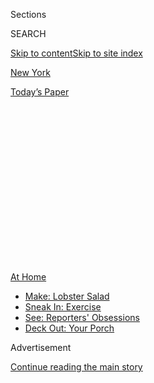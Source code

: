 <div id="app">

<div>

<div>

<div>

<div class="NYTAppHideMasthead css-1q2w90k e1suatyy0">

<div class="section css-ui9rw0 e1suatyy2">

<div class="css-eph4ug er09x8g0">

<div class="css-6n7j50">

</div>

<span class="css-1dv1kvn">Sections</span>

<div class="css-10488qs">

<span class="css-1dv1kvn">SEARCH</span>

</div>

[Skip to content](#site-content)[Skip to site index](#site-index)

</div>

<div id="masthead-section-label" class="css-1wr3we4 eaxe0e00">

[New
York](https://www.nytimes3xbfgragh.onion/section/nyregion)

</div>

<div class="css-10698na e1huz5gh0">

</div>

</div>

<div id="masthead-bar-one" class="section hasLinks css-15hmgas e1csuq9d3">

<div class="css-uqyvli e1csuq9d0">

</div>

<div class="css-1uqjmks e1csuq9d1">

</div>

<div class="css-9e9ivx">

[](https://myaccount.nytimes3xbfgragh.onion/auth/login?response_type=cookie&client_id=vi)

</div>

<div class="css-1bvtpon e1csuq9d2">

[Today’s
Paper](https://www.nytimes3xbfgragh.onion/section/todayspaper)

</div>

</div>

</div>

</div>

<div data-aria-hidden="false">

<div id="site-content" data-role="main">

<div>

<div class="css-1aor85t" style="opacity:0.000000001;z-index:-1;visibility:hidden">

<div class="css-1hqnpie">

<div class="css-epjblv">

<span class="css-17xtcya">[New
York](/section/nyregion)</span><span class="css-x15j1o">|</span><span class="css-fwqvlz">Final
Meals at Closing Restaurants: ‘I Will Dream of Those
Dumplings’</span>

</div>

<div class="css-k008qs">

<div class="css-1iwv8en">

<span class="css-18z7m18"></span>

<div>

</div>

</div>

<span class="css-1n6z4y">https://nyti.ms/3iZXO8r</span>

<div class="css-1705lsu">

<div class="css-4xjgmj">

<div class="css-4skfbu" data-role="toolbar" data-aria-label="Social Media Share buttons, Save button, and Comments Panel with current comment count" data-testid="share-tools">

  - 
  - 
  - 
  - 
    
    <div class="css-6n7j50">
    
    </div>

  - 
  - 

</div>

</div>

</div>

</div>

</div>

</div>

<div class="css-13pd83m">

<div id="NYT_TOP_BANNER_REGION">

<div>

<div id="maps-athome-menu" class="section css-l08pwh interactive-content interactive-size-medium">

<div class="css-17ih8de interactive-body">

<div class="at-home-nav__innerContainer">

<div class="at-home-nav__title">

[At
Home](https://www.nytimes3xbfgragh.onion/spotlight/at-home?action=click&pgtype=Article&state=default&region=TOP_BANNER&context=at_home_menu)

</div>

  - [Make: Lobster
    Salad](https://www.nytimes3xbfgragh.onion/2020/08/14/dining/lobster-salad-recipe.html?action=click&pgtype=Article&state=default&region=TOP_BANNER&context=at_home_menu)
  - [Sneak In:
    Exercise](https://www.nytimes3xbfgragh.onion/2020/08/15/at-home/coronavirus-at-home-quick-exercises.html?action=click&pgtype=Article&state=default&region=TOP_BANNER&context=at_home_menu)
  - [See: Reporters'
    Obsessions](https://www.nytimes3xbfgragh.onion/interactive/2020/at-home/even-more-reporters-editors-diaries-lists-recommendations.html?action=click&pgtype=Article&state=default&region=TOP_BANNER&context=at_home_menu)
  - [Deck Out: Your
    Porch](https://www.nytimes3xbfgragh.onion/2020/08/15/at-home/coronavirus-fall-patio-furniture.html?action=click&pgtype=Article&state=default&region=TOP_BANNER&context=at_home_menu)

</div>

</div>

</div>

</div>

</div>

</div>

<div id="top-wrapper" class="css-1sy8kpn">

<div id="top-slug" class="css-l9onyx">

Advertisement

</div>

[Continue reading the main
story](#after-top)

<div class="ad top-wrapper" style="text-align:center;height:100%;display:block;min-height:250px">

<div id="top" class="place-ad" data-position="top" data-size-key="top">

</div>

</div>

<div id="after-top">

</div>

</div>

<div>

<div id="sponsor-wrapper" class="css-1hyfx7x">

<div id="sponsor-slug" class="css-19vbshk">

Supported by

</div>

[Continue reading the main
story](#after-sponsor)

<div id="sponsor" class="ad sponsor-wrapper" style="text-align:center;height:100%;display:block">

</div>

<div id="after-sponsor">

</div>

</div>

<div class="css-186x18t">

</div>

<div class="css-1vkm6nb ehdk2mb0">

# Final Meals at Closing Restaurants: ‘I Will Dream of Those Dumplings’

</div>

New Yorkers, losing their favorite spots because of the pandemic, are
returning for one last burger, one more bowl of ramen.

<div class="css-79elbk" data-testid="photoviewer-wrapper">

<div class="css-z3e15g" data-testid="photoviewer-wrapper-hidden">

</div>

<div class="css-1a48zt4 ehw59r15" data-testid="photoviewer-children">

![<span class="css-16f3y1r e13ogyst0" data-aria-hidden="true">Maggie
Kennelly introduced her boyfriend, Tom Goodrich, to her father at Bar
Sardine, where she was a regular. The couple enjoyed a final meal there
recently.</span><span class="css-cnj6d5 e1z0qqy90" itemprop="copyrightHolder"><span class="css-1ly73wi e1tej78p0">Credit...</span><span><span>Hiroko
Masuike/The New York
Times</span></span></span>](https://static01.graylady3jvrrxbe.onion/images/2020/08/23/nyregion/23nyvirus-lastmeals1/21nyvirus-lastmeals-articleLarge.jpg?quality=75&auto=webp&disable=upscale)

</div>

</div>

<div class="css-18e8msd">

<div class="css-vp77d3 epjyd6m0">

<div class="css-1baulvz">

By <span class="css-1baulvz last-byline" itemprop="name">Alyson
Krueger</span>

</div>

</div>

  - Aug. 19,
    2020

  - 
    
    <div class="css-4xjgmj">
    
    <div class="css-d8bdto" data-role="toolbar" data-aria-label="Social Media Share buttons, Save button, and Comments Panel with current comment count" data-testid="share-tools">
    
      - 
      - 
      - 
      - 
        
        <div class="css-6n7j50">
        
        </div>
    
      - 
      - 
    
    </div>
    
    </div>

</div>

</div>

<div class="section meteredContent css-1r7ky0e" name="articleBody" itemprop="articleBody">

<div class="css-1fanzo5 StoryBodyCompanionColumn">

<div class="css-53u6y8">

[Bar Sardine](https://www.barsardinenyc.com/), a cozy bistro in
Manhattan’s West Village, has been Maggie Kennelly’s go-to spot since
she moved to New York three years ago. It’s where she introduced her
boyfriend to her father for the first time. It’s where she and her
friends always went for Sunday brunch, sitting at “the sunny booth” by
the large windows.

One day, while waiting for a table, she was able to take a peek at the
host’s tablet, where there were some notes about her in the reservation
system. “It said, ‘She’s very friendly, she likes hugs, her boyfriend
lives in Chicago, and she’s trying to get him to move,’” she recalled,
laughing. “I guess I’m a regular.”

Last week, Maggie Kennelly had her final meal at Bar Sardine. The
restaurant announced that it would be closing at the end of August.

</div>

</div>

<div class="css-1fanzo5 StoryBodyCompanionColumn">

<div class="css-53u6y8">

She ordered the usual: a Fedora burger and fries. One of the waiters
brought over Champagne to mark the occasion. For over two hours that
night, she and her boyfriend savored their last dinner at
Sardine.

</div>

</div>

<div class="css-79elbk" data-testid="photoviewer-wrapper">

<div class="css-z3e15g" data-testid="photoviewer-wrapper-hidden">

</div>

<div class="css-1a48zt4 ehw59r15" data-testid="photoviewer-children">

![<span class="css-cnj6d5 e1z0qqy90" itemprop="copyrightHolder"><span class="css-1ly73wi e1tej78p0">Credit...</span><span>Hiroko
Masuike/The New York
Times</span></span>](https://static01.graylady3jvrrxbe.onion/images/2020/08/23/nyregion/23nyvirus-lastmeals-02/21nyvirus-lastmeals-02-articleLarge.jpg?quality=75&auto=webp&disable=upscale)

</div>

</div>

<div class="css-1fanzo5 StoryBodyCompanionColumn">

<div class="css-53u6y8">

Ms. Kennelly is one of many New Yorkers saying goodbye to their favorite
restaurants, about [1,200 of which have
closed](https://comptroller.nyc.gov/newsroom/comptroller-stringer-proposes-save-main-street-initiative-for-small-businesses-fighting-for-survival/)
since March 1, according to a new report from the city. Many of these
places have been staples to New Yorkers for decades, like [La
Caridad 78](https://www.nytimes3xbfgragh.onion/2020/07/24/dining/la-caridad-78-closes.html),
the Cuban-Chinese diner on the Upper West Side, or [the Cupping Room
Cafe](https://www.instagram.com/p/CBlInSpjQW7/) in SoHo. Some shut down
for the pandemic and simply never opened again. Others re-emerged for a
short time over the summer, giving outdoor dining a shot — and a chance
for their most loyal customers to say goodbye — before throwing in the
towel.

And while the final meal is an occasion to cherish, it’s also just sad.

“It’s very morbid,” said Gabi Levy, about the final days of [Bali
Kitchen](https://www.balikitchennyc.com/), an Indonesian restaurant in
the East Village that will close for good at the end of
August.

</div>

</div>

<div class="css-79elbk" data-testid="photoviewer-wrapper">

<div class="css-z3e15g" data-testid="photoviewer-wrapper-hidden">

</div>

<div class="css-1a48zt4 ehw59r15" data-testid="photoviewer-children">

<div class="css-1xdhyk6 erfvjey0">

<span class="css-1ly73wi e1tej78p0">Image</span>

<div class="css-zjzyr8">

<div data-testid="lazyimage-container" style="height:257.77777777777777px">

</div>

</div>

</div>

<span class="css-16f3y1r e13ogyst0" data-aria-hidden="true">Bar Sardine
is one of many restaurants closing in New York City because of the
pandemic. </span><span class="css-cnj6d5 e1z0qqy90" itemprop="copyrightHolder"><span class="css-1ly73wi e1tej78p0">Credit...</span><span>Hiroko
Masuike/The New York Times</span></span>

</div>

</div>

<div class="css-1fanzo5 StoryBodyCompanionColumn">

<div class="css-53u6y8">

Ms. Levy, 28, was introduced to Bali Kitchen a year and a half ago on
her birthday, when she tried mie goreng, a fried noodle dish, and beef
rendang, a spicy stew, for the first time. “It’s cooked overnight for
sometimes two days, and once it is settled, it is refried in coconut oil
and milk,” she said of the stew. “It blew my mind.” She loved the food
so much she took a cooking class with the owner. A few times during the
shutdown this spring she took an Uber from her apartment in Harlem down
to the small restaurant on East 4th Street to get takeout.

</div>

</div>

<div class="css-1fanzo5 StoryBodyCompanionColumn">

<div class="css-53u6y8">

Since she found out about Bali Kitchen’s imminent closing, she’s gone
there three times. But the experience has been different.

<div id="NYT_MAIN_CONTENT_2_REGION" class="css-9tf9ac">

<div>

</div>

</div>

Although the restaurant stopped regular service on Aug. 1, it has opened
every weekend since, offering improvisational meals, presumably made
with what’s left in the kitchen. “We can’t really order our favorite
foods because he is trying to get rid of all the leftover stocks, so the
only dish you can buy is a hodgepodge of everything on the menu,” Ms.
Levy said.

But her loyalty is unwavering. “If they put 17 things in front of me,”
she said, “I’ll buy all of them.”

Ms. Levy also feels like this is one of her last chances to eat
Indonesian food, as restaurants like Bali Kitchen are becoming harder to
find in the city these days, she said. “It’s not like sushi where you
can just go somewhere else.”

Some restaurants actually experienced an uptick in business after
announcing their closures.

[88 Lan Zhou](https://www.instagram.com/88lanzhou/), a famed dumpling
restaurant in Manhattan’s Chinatown, was supposed to close on Aug. 15.
But when it stopped customer service, it continued to sell its frozen
dumplings — a bag of 50 costs $14. Sales were so successful that the
restaurant announced on
[Instagram](https://www.instagram.com/p/CDxcFdAjU3I/) last week that it
was pushing back its closing
date.

</div>

</div>

<div class="css-79elbk" data-testid="photoviewer-wrapper">

<div class="css-z3e15g" data-testid="photoviewer-wrapper-hidden">

</div>

<div class="css-1a48zt4 ehw59r15" data-testid="photoviewer-children">

<div class="css-1xdhyk6 erfvjey0">

<span class="css-1ly73wi e1tej78p0">Image</span>

<div class="css-zjzyr8">

<div data-testid="lazyimage-container" style="height:257.77777777777777px">

</div>

</div>

</div>

<span class="css-16f3y1r e13ogyst0" data-aria-hidden="true">Ms.
Kennelly’s goodbye note to the staff of Bar Sardine: “The West Village
will not be the same without
you.”</span><span class="css-cnj6d5 e1z0qqy90" itemprop="copyrightHolder"><span class="css-1ly73wi e1tej78p0">Credit...</span><span>Hiroko
Masuike/The New York Times</span></span>

</div>

</div>

<div class="css-1fanzo5 StoryBodyCompanionColumn">

<div class="css-53u6y8">

Andrea Glass, 23, a graduate student in fashion marketing, has been
trying to buy as many dumplings as possible. “It makes me happy that I
can help support them through this difficult time,” she said. “I have
been trying to fight myself to not eat them for every meal.”

</div>

</div>

<div class="css-1fanzo5 StoryBodyCompanionColumn">

<div class="css-53u6y8">

Even New Yorkers who have moved away are returning to say goodbye to
their favorite restaurants.

Matthew Kepnes, a travel writer, remembers the day, seven years ago,
when he discovered [Yuba](https://www.yubarestaurant.com/), a no-frills
sushi place in the East Village. “It was 5 o’clock, and it was way too
early for dinner, but I was hungry,” he said. “The restaurant was just
opening, so I went in, sat down,” he recalled. He ordered a crab roll
with jalapeños and lemon. “I was like, ‘Wow, this is really good.’”

From that moment on, Yuba was his place. “I hated my roommate, so
whenever I needed to get out of the house I would go and chill for a
couple of hours and read a book,” said Mr. Kepnes, 39. “I became
Facebook friends with the owner. They know my order. It was never full
for me, they would always find a spot.” He went at least three times a
week, he said.

In late July, Mr. Kepnes, who now lives in Austin, Tex., passed through
New York on a work trip (he had been in Massachusetts before so he
didn’t have to quarantine). One of his first stops was to Yuba, which
had recently announced it would be closing on Aug. 14.

“It was a stroke of luck that I happened to be back before they closed,”
he said. “I would have been really, really sad.”

Fellow restaurateurs, too, are making their own pilgrimages.

Jamie Erickson, 37, who runs a catering company and cafe called
[Poppy’s](https://www.poppyscatering.com/), made sure to stop by [the
Good Fork](https://www.goodfork.com/), a restaurant in Red Hook,
Brooklyn, run by the chef and cookbook author Sohui Kim, on its last day
of service.

“I took a walk down Van Brunt Street with my daughter in the stroller
and enjoyed Sohui’s famous pork-and-chive dumplings, and crispy tofu
with kimchi and fried eggs,” she said.

“I will dream of those dumplings.”

</div>

</div>

</div>

<div>

</div>

<div>

</div>

<div>

</div>

<div>

<div id="bottom-wrapper" class="css-1ede5it">

<div id="bottom-slug" class="css-l9onyx">

Advertisement

</div>

[Continue reading the main
story](#after-bottom)

<div id="bottom" class="ad bottom-wrapper" style="text-align:center;height:100%;display:block;min-height:90px">

</div>

<div id="after-bottom">

</div>

</div>

</div>

</div>

</div>

## Site Index

<div>

</div>

## Site Information Navigation

  - [© <span>2020</span> <span>The New York Times
    Company</span>](https://help.nytimes3xbfgragh.onion/hc/en-us/articles/115014792127-Copyright-notice)

<!-- end list -->

  - [NYTCo](https://www.nytco.com/)
  - [Contact
    Us](https://help.nytimes3xbfgragh.onion/hc/en-us/articles/115015385887-Contact-Us)
  - [Work with us](https://www.nytco.com/careers/)
  - [Advertise](https://nytmediakit.com/)
  - [T Brand Studio](http://www.tbrandstudio.com/)
  - [Your Ad
    Choices](https://www.nytimes3xbfgragh.onion/privacy/cookie-policy#how-do-i-manage-trackers)
  - [Privacy](https://www.nytimes3xbfgragh.onion/privacy)
  - [Terms of
    Service](https://help.nytimes3xbfgragh.onion/hc/en-us/articles/115014893428-Terms-of-service)
  - [Terms of
    Sale](https://help.nytimes3xbfgragh.onion/hc/en-us/articles/115014893968-Terms-of-sale)
  - [Site
    Map](https://spiderbites.nytimes3xbfgragh.onion)
  - [Help](https://help.nytimes3xbfgragh.onion/hc/en-us)
  - [Subscriptions](https://www.nytimes3xbfgragh.onion/subscription?campaignId=37WXW)

</div>

</div>

</div>

</div>
